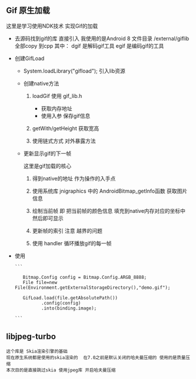 ## Gif 原生加载

这里是学习使用NDK技术 实现Gif的加载

- 去源码找到gif的库 直接引入 我使用的是Android 8 文件目录 /external/giflib 全部copy 到cpp 其中： dgif 是解码gif工具 egif 是编码gif的工具


- 创建GifLoad
    - System.loadLibrary("gifload"); 引入lib资源
    - 创建native方法
        1. loadGif 使用 gif_lib.h

            - 获取内存地址
            - 使用入参 保存gif信息

        2. getWith/getHeight 获取宽高
        3. 使用链式方式 对外暴露方法
    - 更新显示gif的下一帧

      这里是gif加载的核心

        1. 得到native的地址 作为操作的入手点

        2. 使用系统库 jnigraphics 中的 AndroidBitmap_getInfo函数 获取图片信息

        3. 绘制当前帧 即 把当前帧的颜色信息 填充到native内存对应的坐标中 然后即可显示

        4. 更新帧的索引 注意 越界的问题

        5. 使用 handler 循环播放gif的每一帧

- 使用

      ```

         Bitmap.Config config = Bitmap.Config.ARGB_8888;
         File file=new File(Environment.getExternalStorageDirectory(),"demo.gif");

         GifLoad.load(file.getAbsolutePath())
                .config(config)
                .into(binding.image);

      ```

## libjpeg-turbo

    这个库是 Skia渲染引擎的基础 
    现在原生系统都是使用的skia渲染的  在7.0之前是默认关闭的哈夫曼压缩的 使用的是质量压缩
    本次目的是直接跳过skia 使用jpeg库 开启哈夫曼压缩 
